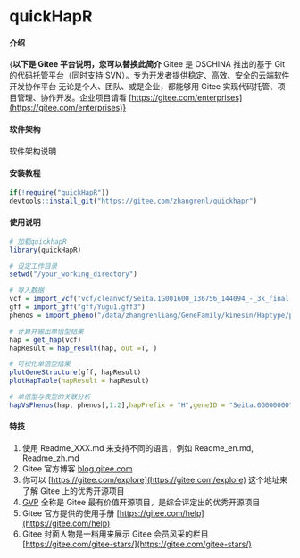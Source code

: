 # quickHapR

#### 介绍
{**以下是 Gitee 平台说明，您可以替换此简介**
Gitee 是 OSCHINA 推出的基于 Git 的代码托管平台（同时支持 SVN）。专为开发者提供稳定、高效、安全的云端软件开发协作平台
无论是个人、团队、或是企业，都能够用 Gitee 实现代码托管、项目管理、协作开发。企业项目请看 [https://gitee.com/enterprises](https://gitee.com/enterprises)}

#### 软件架构
软件架构说明


#### 安装教程
```R
if(!require("quickHapR")) 
devtools::install_git("https://gitee.com/zhangrenl/quickhapr")
```
#### 使用说明

```R
# 加载quickhapR
library(quickHapR)

# 设定工作目录
setwd("/your_working_directory")

# 导入数据
vcf = import_vcf("vcf/cleanvcf/Seita.1G001600_136756_144094_-_3k_final.vcf.gz")
gff = import_gff("gff/Yugu1.gff3")
phenos = import_pheno("/data/zhangrenliang/GeneFamily/kinesin/Haptype/pheno/allPheno.txt")

# 计算并输出单倍型结果
hap = get_hap(vcf)
hapResult = hap_result(hap, out =T, )

# 可视化单倍型结果
plotGeneStructure(gff, hapResult)
plotHapTable(hapResult = hapResult)

# 单倍型与表型的关联分析
hapVsPhenos(hap, phenos[,1:2],hapPrefix = "H",geneID = "Seita.0G000000")

```




#### 特技

1.  使用 Readme\_XXX.md 来支持不同的语言，例如 Readme\_en.md, Readme\_zh.md
2.  Gitee 官方博客 [blog.gitee.com](https://blog.gitee.com)
3.  你可以 [https://gitee.com/explore](https://gitee.com/explore) 这个地址来了解 Gitee 上的优秀开源项目
4.  [GVP](https://gitee.com/gvp) 全称是 Gitee 最有价值开源项目，是综合评定出的优秀开源项目
5.  Gitee 官方提供的使用手册 [https://gitee.com/help](https://gitee.com/help)
6.  Gitee 封面人物是一档用来展示 Gitee 会员风采的栏目 [https://gitee.com/gitee-stars/](https://gitee.com/gitee-stars/)
